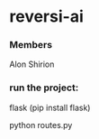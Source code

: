 # reversi-ai

### Members
Alon Shirion

### run the project:

flask (pip install flask)

python routes.py
